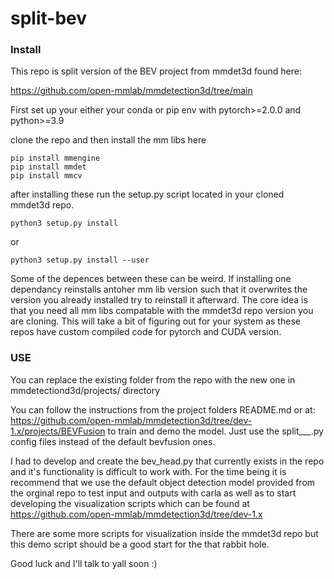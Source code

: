 # split-bev

### Install

This repo is split version of the BEV project from mmdet3d found here:

https://github.com/open-mmlab/mmdetection3d/tree/main

First set up your either your conda or pip env with pytorch>=2.0.0 and python>=3.9 

clone the repo and then install the mm libs here 

``` 
pip install mmengine
pip install mmdet
pip install mmcv
```

after installing these run the setup.py script located in your cloned mmdet3d repo. 

```python3 setup.py install```

or

```python3 setup.py install --user```

Some of the depences between these can be weird. If installing one dependancy reinstalls antoher mm lib version such that it overwrites the version you already installed try to reinstall it afterward. The core idea is that you need all mm libs compatable with the mmdet3d repo version you are cloning. This will take a bit of figuring out for your system as these repos have custom compiled code for pytorch and CUDA version.

### USE

You can replace the existing folder from the repo with the new one in mmdetectiond3d/projects/ directory

You can follow the instructions from the project folders README.md or at:
https://github.com/open-mmlab/mmdetection3d/tree/dev-1.x/projects/BEVFusion
to train and demo the model. Just use the split___.py config files instead of the default bevfusion ones.

I had to develop and create the bev_head.py that currently exists in the repo and it's functionality is difficult to work with. For the time being it is recommend that we use the default object detection model provided from the orginal repo to test input and outputs with carla as well as to start developing the visualization scripts which can be found at https://github.com/open-mmlab/mmdetection3d/tree/dev-1.x

There are some more scripts for visualization inside the mmdet3d repo but this demo script should be a good start for the that rabbit hole. 

Good luck and I'll talk to yall soon :)
